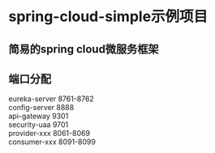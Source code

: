 ﻿# spring-cloud-simple示例项目 

## 简易的spring cloud微服务框架  

## 端口分配
eureka-server 8761-8762  
config-server 8888  
api-gateway  9301  
security-uaa 9701  
provider-xxx  8061-8069  
consumer-xxx   8091-8099  